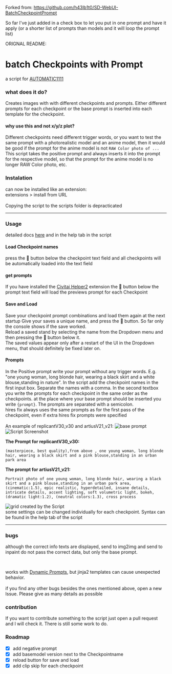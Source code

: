 Forked from: https://github.com/h43lb1t0/SD-WebUI-BatchCheckpointPrompt

So far I've just added in a check box to let you put in one prompt and have it apply (or a shorter list of prompts than models and it will loop the prompt list)

ORIGNAL README:

# batch Checkpoints with Prompt
a script for [AUTOMATIC1111](https://github.com/AUTOMATIC1111/stable-diffusion-webui)

### what does it do?
Creates images with with different checkpoints and prompts. Either different prompts for each checkpoint or the base prompt is inserted into each template for the checkpoint.


#### why use this and not x/y/z plot?
Different checkpoints need different trigger words, or you want to test the same prompt with a photorealistic model and an anime model, then it would be good if the prompt for the anime model is not `RAW Color photo of ...`
This script takes the positive prompt and always inserts it into the prompt for the respective model, so that the prompt for the anime model is no longer RAW Color photo, etc.

### Instalation
can now be installed like an extension: <br>
extensions > install from URL
 <br><br>
Copying the script to the scripts folder is depracticated
<hr>

### Usage

detailed docs [here](https://github.com/h43lb1t0/BatchCheckpointPrompt/blob/main/HelpBatchCheckpointsPrompt.md) and in the help tab in the script

#### Load Checkpoint names
press the 📒 button below the checkpoint text field and all checkpoints will be automatically loaded into the text field

#### get prompts
If you have installed the [Civitai Helper2](https://github.com/butaixianran/Stable-Diffusion-Webui-Civitai-Helper) extension the 📒 button below the prompt text field will load the previews prompt for each Checkpoint

#### Save and Load
Save your checkpoint prompt combinations and load them again at the next startup
Give your saves a unique name, and press the 💾 button. So far only the console shows if the save worked. <br>
Reload a saved stand by selecting the name from the Dropdown menu and then pressing the 📒 button below it.
<br>
The saved values appear only after a restart of the UI in the Dropdown menu, that should definitely be fixed later on.

#### Prompts
In the Positive prompt write your prompt without any trigger words. E.g. "one young woman, long blonde hair, wearing a black skirt and a white blouse,standing in nature".
In the script add the checkpoint names in the first input box. Separate the names with a comma.
In the second textbox you write the prompts for each checkpoint in the same order as the checkpoints. at the place where your base prompt should be inserted you write ``{prompt}``. The prompts are separated with a semicolon.
<br>
hires fix always uses the same prompts as for the first pass of the checkpoint, even if extra hires fix prompts were specified
<br><br>
An example of replicantV30_v30 and artiusV21_v21:
![base prompt](https://raw.githubusercontent.com/h43lb1t0/CheckpointPromptLoop/main/img/BasePrompt.png)
![Script Screenshot](https://raw.githubusercontent.com/h43lb1t0/CheckpointPromptLoop/main/img/CheckpointLoop.png)
<br>

**The Prompt for replicantV30_v30:**

`(masterpiece, best quality),from above , one young woman, long blonde hair, wearing a black skirt and a pink blouse,standing in an urban park area`
<br>

**The prompt for artiusV21_v21:**

`Portrait photo of one young woman, long blonde hair, wearing a black skirt and a pink blouse,standing in an urban park area, (cinematic:1.5), epic realistic, hyperdetailed, insane details, intricate details, accent lighting, soft volumetric light, bokeh, (dramatic light:1.2), (neutral colors:1.3), cross process`
<br>

![grid created by the Script](https://raw.githubusercontent.com/h43lb1t0/BatchCheckpointPrompt/main/img/grid.png)
<br>
some settings can be changed individually for each checkpoint. Syntax can be found in the help tab of the script
<hr>

### bugs

although the correct info texts are displayed, send to img2img and send to inpaint do not pass the correct data, but only the base prompt.

<br>

works with [Dynamic Prompts](https://github.com/adieyal/sd-dynamic-prompts), but jinja2 templates can cause unexpected behavior.
<br><br>
if you find any other bugs besides the ones mentioned above, open a new Issue. Please give as many details as possible

### contribution
If you want to contribute something to the script just open a pull request and I will check it. There is still some work to do.


### Roadmap

- [x] add negative prompt
- [x] add basemodel version next to the Checkpointname
- [x] reload button for save and load
- [x] add clip skip for each checkpoint
